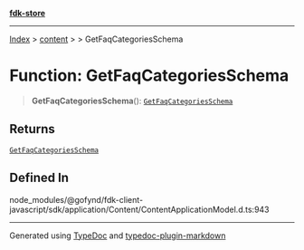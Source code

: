 [**fdk-store**](../../../README.md)
***

[Index](../../../API.md) > [content](../../README.md) > [<internal>](../README.md) > GetFaqCategoriesSchema

# Function: GetFaqCategoriesSchema

> **GetFaqCategoriesSchema**(): [`GetFaqCategoriesSchema`](../type-aliases/type-alias.GetFaqCategoriesSchema.md)

## Returns

[`GetFaqCategoriesSchema`](../type-aliases/type-alias.GetFaqCategoriesSchema.md)

## Defined In

node\_modules/@gofynd/fdk-client-javascript/sdk/application/Content/ContentApplicationModel.d.ts:943

***
Generated using [TypeDoc](https://typedoc.org/) and [typedoc-plugin-markdown](https://www.npmjs.com/package/typedoc-plugin-markdown)
